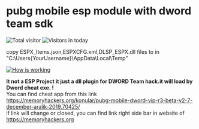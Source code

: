 # pubg mobile esp module with dword team sdk
![Total visitor](https://visitor-count-badge.herokuapp.com/total.svg?repo_id=atiksoftware.pubgmobile-esp-module-with-dword-team-sdk)
![Visitors in today](https://visitor-count-badge.herokuapp.com/today.svg?repo_id=atiksoftware.pubgmobile-esp-module-with-dword-team-sdk)  


copy ESPX_Items.json,ESPXCFG.xml,DLSP_ESPX.dll files to in "C:\Users\{YourUsername}\AppData\Local\Temp"
 
[![How is working](https://img.youtube.com/vi/GBEi2HyNJ2s/maxresdefault.jpg)](https://www.youtube.com/watch?v=GBEi2HyNJ2s)  

**It not a ESP Project it just a dll plugin for DWORD Team hack.it will load by Dword cheat exe. !**  
You can find cheat app from this link  
https://memoryhackers.org/konular/pubg-mobile-dword-vip-r3-beta-v2-7-december-aralik-2019.70425/  
if link will change or closed, you can find link right side bar in website of https://memoryhackers.org
